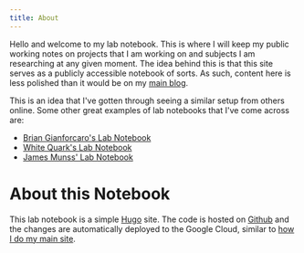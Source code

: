 ```yaml
---
title: About
---
```


Hello and welcome to my lab notebook. This is where I will keep my public working notes on projects that I am working on and subjects I am researching at any given moment. The idea behind this is that this site serves as a publicly accessible notebook of sorts. As such, content here is less polished than it would be on my [main blog](https://hackeradam.com). 

This is an idea that I've gotten through seeing a similar setup from others online. Some other great examples of lab notebooks that I've come across are:

* [Brian Gianforcaro's Lab Notebook](https://lab.bjg.io/)
* [White Quark's Lab Notebook](https://lab.whitequark.org/)
* [James Munss' Lab Notebook](https://lab.jamesmunns.com/intro.html)

# About this Notebook

This lab notebook is a simple [Hugo](https://gohugo.io/) site. The code is hosted on [Github](https://github.com/serialphotog/lab.hackeradam.com) and the changes are automatically deployed to the Google Cloud, similar to [how I do my main site](https://hackeradam.com/post/new-site-stack/). 
